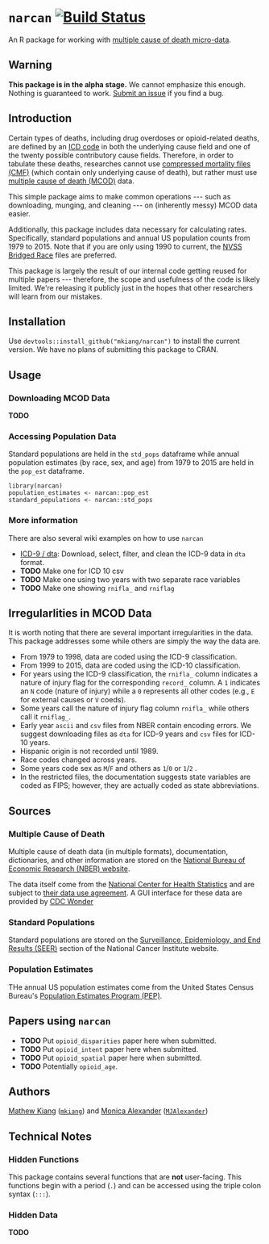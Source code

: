 # `narcan` [![Build Status](https://travis-ci.com/mkiang/narcan.svg?token=3q3DFBRyXorCzLQs97qL&branch=master)](https://travis-ci.com/mkiang/narcan)

An R package for working with [multiple cause of death micro-data](https://wonder.cdc.gov/mcd.html). 

## Warning
**This package is in the alpha stage.** We cannot emphasize this enough. Nothing is guaranteed to work. [Submit an issue](https://github.com/mkiang/narcan/issues) if you find a bug. 

## Introduction
Certain types of deaths, including drug overdoses or opioid-related deaths, are defined by an [ICD code](http://www.who.int/classifications/icd/en/) in both the underlying cause field and one of the twenty possible contributory cause fields. Therefore, in order to tabulate these deaths, researches cannot use [compressed mortality files (CMF)](https://www.cdc.gov/nchs/data_access/cmf.htm) (which contain only underlying cause of death), but rather must use [multiple cause of death (MCOD)](https://wonder.cdc.gov/mcd.html) data.

This simple package aims to make common operations --- such as downloading, munging, and cleaning --- on (inherently messy) MCOD data easier. 

Additionally, this package includes data necessary for calculating rates. Specifically, standard populations and annual US population counts from 1979 to 2015. Note that if you are only using 1990 to current, the [NVSS Bridged Race](https://www.cdc.gov/nchs/nvss/bridged_race.htm) files are preferred.

This package is largely the result of our internal code getting reused for multiple papers --- therefore, the scope and usefulness of the code is likely limited. We're releasing it publicly just in the hopes that other researchers will learn from our mistakes.

## Installation
Use `devtools::install_github("mkiang/narcan")` to install the current version. We have no plans of submitting this package to CRAN. 

## Usage
### Downloading MCOD Data

**TODO**

### Accessing Population Data
Standard populations are held in the `std_pops` dataframe while annual population estimates (by race, sex, and age) from 1979 to 2015 are held in the `pop_est` dataframe.

```
library(narcan)
population_estimates <- narcan::pop_est
standard_populations <- narcan::std_pops
```

### More information
There are also several wiki examples on how to use `narcan`

- [ICD-9 / dta](https://github.com/mkiang/narcan/wiki/ICD-9-download-to-clean-example-(dta)): Download, select, filter, and clean the ICD-9 data in `dta` format.
- **TODO** Make one for ICD 10 csv
- **TODO** Make one using two years with two separate race variables
- **TODO** Make one showing `rnifla_` and `rniflag`

## Irregularlities in MCOD Data
It is worth noting that there are several important irregularities in the data. This package addresses some while others are simply the way the data are.

- From 1979 to 1998, data are coded using the ICD-9 classification.
- From 1999 to 2015, data are coded using the ICD-10 classification.
- For years using the ICD-9 classification, the `rnifla_` column indicates a nature of injury flag for the corresponding `record_` column. A `1` indicates an `N` code (nature of injury) while a `0` represents all other codes (e.g., `E` for external causes or `V` coeds).
- Some years call the nature of injury flag column `rnifla_` while others call it `rniflag_`. 
- Early year `ascii` and `csv` files from NBER contain encoding errors. We suggest downloading files as `dta` for ICD-9 years and `csv` files for ICD-10 years.
- Hispanic origin is not recorded until 1989.
- Race codes changed across years.
- Some years code sex as `M`/`F` and others as `1`/`0` or `1`/`2` .
- In the restricted files, the documentation suggests state variables are coded as FIPS; however, they are actually coded as state abbreviations. 

## Sources
### Multiple Cause of Death
Multiple cause of death data (in multiple formats), documentation, dictionaries, and other information are stored on the [National Bureau of Economic Research (NBER) website](http://www.nber.org/data/vital-statistics-mortality-data-multiple-cause-of-death.html).

The data itself come from the [National Center for Health Statistics](https://www.cdc.gov/nchs/nvss/mortality_methods.htm) and are subject to [their data use agreement](https://www.cdc.gov/nchs/data_access/restrictions.htm). A GUI interface for these data are provided by [CDC Wonder](https://wonder.cdc.gov/)

### Standard Populations
Standard populations are stored on the [Surveillance, Epidemiology, and End Results (SEER)](https://seer.cancer.gov/stdpopulations/) section of the National Cancer Institute website.

### Population Estimates
THe annual US population estimates come from the United States Census Bureau's [Population Estimates Program (PEP)](https://www.census.gov/programs-surveys/popest.html).

## Papers using `narcan`
- **TODO** Put `opioid_disparities` paper here when submitted.
- **TODO** Put `opioid_intent` paper here when submitted.
- **TODO** Put `opioid_spatial` paper here when submitted.
- **TODO** Potentially `opioid_age`.

## Authors
[Mathew Kiang](https://mathewkiang.com) ([`mkiang`](https://github.com/mkiang)) and [Monica Alexander](http://monicaalexander.com/) ([`MJAlexander`](https://github.com/mjalexander))

## Technical Notes
### Hidden Functions
This package contains several functions that are **not** user-facing. This functions begin with a period (`.`) and can be accessed using the triple colon syntax (`:::`). 

### Hidden Data

**TODO** 

